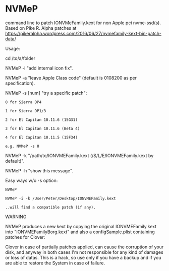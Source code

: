 # NVMeP
command line to patch IONVMeFamily.kext for non Apple pci nvme-ssd(s). Based on Pike R. Alpha patches at https://pikeralpha.wordpress.com/2016/06/27/nvmefamily-kext-bin-patch-data/

Usage:

cd /to/a/folder

NVMeP -i "add internal icon fix".

NVMeP -a "leave Apple Class code" (default is 0108200 as per specification).

NVMeP -s [num] "try a specific patch":

    0 for Sierra DP4
    
    1 for Sierra DP1/3
    
    2 for El Capitan 10.11.6 (15G31)
    
    3 for El Capitan 10.11.6 (Beta 4)
    
	4 for El Capitan 10.11.5 (15F34)

	e.g. NVMeP -s 0

NVMeP -k "/path/to/IONVMEFamily.kext (/S/L/E/IONVMEFamily.kext by default)".

NVMeP -h "show this message".

Easy ways w/o -s option:

    NVMeP

    NVMeP -i -k /User/Peter/Desktop/IONVMEFamily.kext

    ..will find a compatible patch (if any).

WARNING

NVMeP produces a new kext by copying the original IONVMEFamily.kext into "IONVMEFamilyBorg.kext" and also a configSample.plist containing patches for Clover:

Clover in case of partially patches applied, can cause the corruption of your disk, and anyway in both cases I'm not responsible for any kind of damages or loss of datas. This is a hack, so use only if you have a backup and if you are able to restore the System in case of failure.
